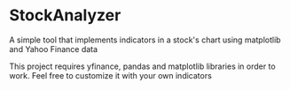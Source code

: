 #                StockAnalyzer

A simple tool that implements indicators in a stock's chart using matplotlib and Yahoo Finance data

This project requires yfinance, pandas and matplotlib libraries in order to work.
Feel free to customize it with your own indicators
